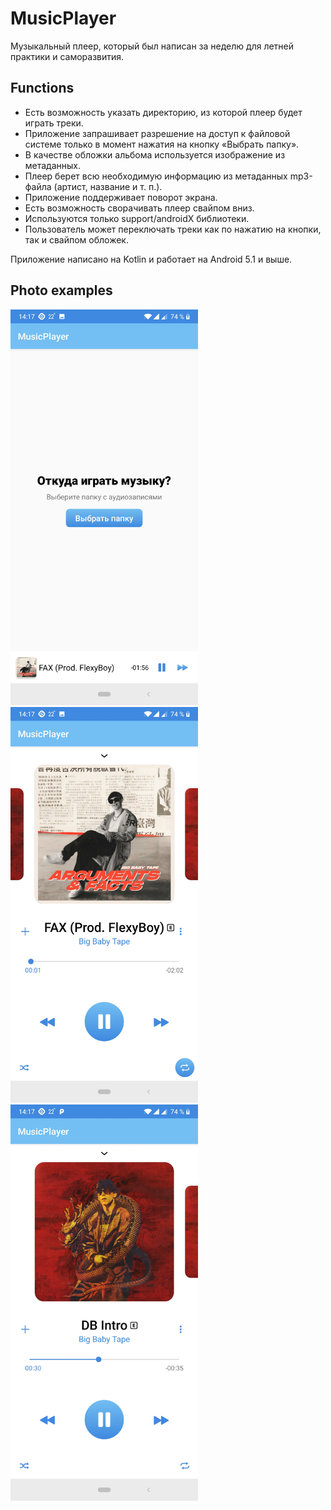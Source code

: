 # MusicPlayer
Музыкальный плеер, который был написан за неделю для летней практики и саморазвития.
## Functions
- Есть возможность указать директорию, из которой плеер будет играть треки.
- Приложение запрашивает разрешение на доступ к файловой системе только в момент нажатия на кнопку «Выбрать папку».
- В качестве обложки альбома используется изображение из метаданных.
- Плеер берет всю необходимую информацию из метаданных mp3-файла (артист, название и т. п.).
- Приложение поддерживает поворот экрана.
- Есть возможность сворачивать плеер свайпом вниз.
- Используются только support/androidX библиотеки.
- Пользователь может переключать треки как по нажатию на кнопки, так и свайпом обложек. 

Приложение написано на Kotlin и работает на Android 5.1 и выше. 
## Photo examples
<img src="/screens/Screenshot_20190702-141756.jpg" width="300"> <img src="/screens/Screenshot_20190702-141750.jpg" width="300"> 
<img src="/screens/Screenshot_20190702-141736.jpg" width="300"> 
